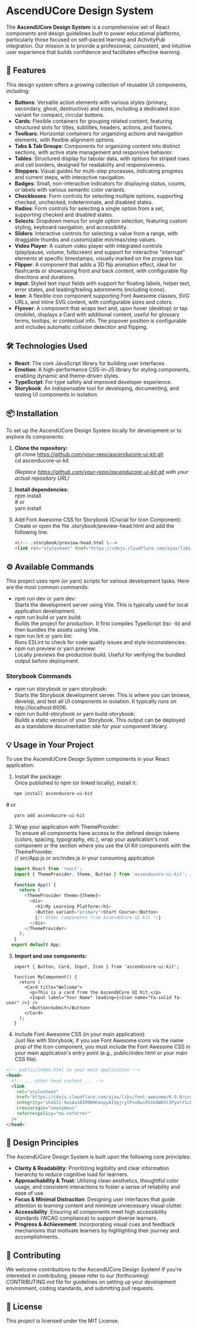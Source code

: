 # **AscendUCore Design System**

The **AscendUCore Design System** is a comprehensive set of React components and design guidelines built to power educational platforms, particularly those focused on self-paced learning and ActivityPub integration. Our mission is to provide a professional, consistent, and intuitive user experience that builds confidence and facilitates effective learning.

## **🚀 Features**

This design system offers a growing collection of reusable UI components, including:

- **Buttons**: Versatile action elements with various styles (primary, secondary, ghost, destructive) and sizes, including a dedicated icon variant for compact, circular buttons.
- **Cards**: Flexible containers for grouping related content, featuring structured slots for titles, subtitles, headers, actions, and footers.
- **Toolbars**: Horizontal containers for organizing actions and navigation elements, with flexible alignment options.
- **Tabs & Tab Groups**: Components for organizing content into distinct sections, with active state management and responsive behavior.
- **Tables**: Structured display for tabular data, with options for striped rows and cell borders, designed for readability and responsiveness.
- **Steppers**: Visual guides for multi-step processes, indicating progress and current steps, with interactive navigation.
- **Badges**: Small, non-interactive indicators for displaying status, counts, or labels with various semantic color variants.
- **Checkboxes**: Form controls for selecting multiple options, supporting checked, unchecked, indeterminate, and disabled states.
- **Radios**: Form controls for selecting a single option from a set, supporting checked and disabled states.
- **Selects**: Dropdown menus for single option selection, featuring custom styling, keyboard navigation, and accessibility.
- **Sliders**: Interactive controls for selecting a value from a range, with draggable thumbs and customizable min/max/step values.
- **Video Player**: A custom video player with integrated controls (play/pause, volume, fullscreen) and support for interactive "interrupt" elements at specific timestamps, visually marked on the progress bar.
- **Flipper**: A component that adds a 3D flip animation effect, ideal for flashcards or showcasing front and back content, with configurable flip directions and durations.
- **Input**: Styled text input fields with support for floating labels, helper text, error states, and leading/trailing adornments (including icons).
- **Icon**: A flexible icon component supporting Font Awesome classes, SVG URLs, and inline SVG content, with configurable sizes and colors.
- **Flyover**: A component that wraps text and, upon hover (desktop) or tap (mobile), displays a Card with additional content, useful for glossary terms, tooltips, or contextual info. The popover position is configurable and includes automatic collision detection and flipping.

## **🛠️ Technologies Used**

- **React**: The core JavaScript library for building user interfaces.
- **Emotion**: A high-performance CSS-in-JS library for styling components, enabling dynamic and theme-driven styles.
- **TypeScript**: For type safety and improved developer experience.
- **Storybook**: An indispensable tool for developing, documenting, and testing UI components in isolation.

## **📦 Installation**

To set up the AscendUCore Design System locally for development or to explore its components:

1. **Clone the repository:**  
   git clone https://github.com/your-repo/ascenducore-ui-kit.git  
   cd ascenducore-ui-kit

   _(Replace https://github.com/your-repo/ascenducore-ui-kit.git with your actual repository URL)_

2. **Install dependencies:**  
   npm install  
   \# or  
   yarn install

3. Add Font Awesome CSS for Storybook (Crucial for Icon Component):  
   Create or open the file .storybook/preview-head.html and add the following line:
   ```HTML
   <\!-- .storybook/preview-head.html \-->
   <link rel="stylesheet" href="https://cdnjs.cloudflare.com/ajax/libs/font-awesome/6.0.0/css/all.min.css" integrity="sha512-9usAa10IRO0HhonpyAIVpjrylPvoDwiPUiKdWk5t3PyolY1cOd4DSE0Ga+ri4AuTroPR5aQvXU9xC6qOPnzFeg==" crossorigin="anonymous" referrerpolicy="no-referrer" />
   ```

## **⚙️ Available Commands**

This project uses npm (or yarn) scripts for various development tasks. Here are the most common commands:

- npm run dev or yarn dev:  
  Starts the development server using Vite. This is typically used for local application development.
- npm run build or yarn build:  
  Builds the project for production. It first compiles TypeScript (tsc \-b) and then bundles the assets using Vite.
- npm run lint or yarn lint:  
  Runs ESLint to check for code quality issues and style inconsistencies.
- npm run preview or yarn preview:  
  Locally previews the production build. Useful for verifying the bundled output before deployment.

### **Storybook Commands**

- npm run storybook or yarn storybook:  
  Starts the Storybook development server. This is where you can browse, develop, and test all UI components in isolation. It typically runs on http://localhost:6006.
- npm run build-storybook or yarn build-storybook:  
  Builds a static version of your Storybook. This output can be deployed as a standalone documentation site for your component library.

## **💡 Usage in Your Project**

To use the AscendUCore Design System components in your React application:

1. Install the package:  
   Once published to npm (or linked locally), install it:

```BASH
   npm install ascenducore-ui-kit
```

\# or

```BASH
   yarn add ascenducore-ui-kit
```

2. Wrap your application with ThemeProvider:  
   To ensure all components have access to the defined design tokens (colors, spacing, typography, etc.), wrap your application's root component or the section where you use the UI Kit components with the ThemeProvider.  
   // src/App.js or src/index.js in your consuming application

```TypeScript
   import React from 'react';
   import { ThemeProvider, theme, Button } from 'ascenducore-ui-kit'; // Adjust path if local linking

   function App() {
     return (
       <ThemeProvider theme={theme}>
         <div>
           <h1>My Learning Platform</h1>
           <Button variant="primary">Start Course</Button>
           {/* Other components from AscendUCore UI Kit */}
         </div>
       </ThemeProvider>
     );
   }
  export default App;
```

3. **Import and use components:**

```TSX
   import { Button, Card, Input, Icon } from 'ascenducore-ui-kit';

   function MyComponent() {
     return (
       <Card title="Welcome">
         <p>This is a card from the AscendUCore UI Kit.</p>
         <Input label="Your Name" leading={<Icon name="fa-solid fa-user" />} />
         <Button>Submit</Button>
       </Card>
     );
   }
```

4. Include Font Awesome CSS (in your main application):  
   Just like with Storybook, if you use Font Awesome icons via the name prop of the Icon component, you must include the Font Awesome CSS in your main application's entry point (e.g., public/index.html or your main CSS file).

```html
<!-- public/index.html in your main application -->
<head>
  <!-- ... other head content ... -->
  <link
    rel="stylesheet"
    href="https://cdnjs.cloudflare.com/ajax/libs/font-awesome/6.0.0/css/all.min.css"
    integrity="sha512-9usAa10IRO0HhonpyAIVpjrylPvoDwiPUiKdWk5t3PyolY1cOd4DSE0Ga+ri4AuTroPR5aQvXU9xC6qOPnzFeg=="
    crossorigin="anonymous"
    referrerpolicy="no-referrer"
  />
</head>
```

## **🎨 Design Principles**

The AscendUCore Design System is built upon the following core principles:

- **Clarity & Readability**: Prioritizing legibility and clear information hierarchy to reduce cognitive load for learners.
- **Approachability & Trust**: Utilizing clean aesthetics, thoughtful color usage, and consistent interactions to foster a sense of reliability and ease of use.
- **Focus & Minimal Distraction**: Designing user interfaces that guide attention to learning content and minimize unnecessary visual clutter.
- **Accessibility**: Ensuring all components meet high accessibility standards (WCAG compliance) to support diverse learners.
- **Progress & Achievement**: Incorporating visual cues and feedback mechanisms that motivate learners by highlighting their journey and accomplishments.

## **🤝 Contributing**

We welcome contributions to the AscendUCore Design System\! If you're interested in contributing, please refer to our (forthcoming) CONTRIBUTING.md file for guidelines on setting up your development environment, coding standards, and submitting pull requests.

## **📄 License**

This project is licensed under the MIT License.
